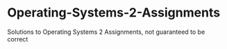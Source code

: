 # Operating-Systems-2-Assignments
Solutions to Operating Systems 2 Assignments, not guaranteed to be correct

